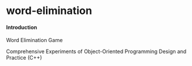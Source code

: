 # word-elimination

#### Introduction
Word Elimination Game

Comprehensive Experiments of Object-Oriented Programming Design and Practice (C++)

